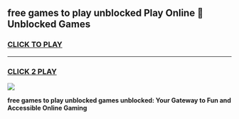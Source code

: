 
## free games to play unblocked Play Online 👋 Unblocked Games
<h3>
<a href="https://premium.freeplayer.one?title=free_games_to_play_unblocked&ref=19F">CLICK TO PLAY</a></h3>
<hr>

<h3>
<a href="https://premium.freeplayer.one?title=free_games_to_play_unblocked&ref=19F">CLICK 2 PLAY</a>
  
</h3>

<a href="https://premium.freeplayer.one?title=free_games_to_play_unblocked&ref=19F"><img src="https://clearcache.store/games.png"></a>


**free games to play unblocked games unblocked: Your Gateway to Fun and Accessible Online Gaming**
